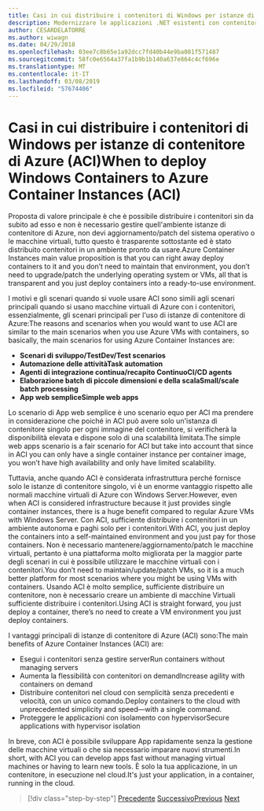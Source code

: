 ```yaml
---
title: Casi in cui distribuire i contenitori di Windows per istanze di contenitore di Azure (ACI)
description: Modernizzare le applicazioni .NET esistenti con contenitori Windows e il Cloud di Azure | Casi in cui distribuire i contenitori di Windows per istanze di contenitore di Azure (ACI)
author: CESARDELATORRE
ms.author: wiwagn
ms.date: 04/29/2018
ms.openlocfilehash: 03ee7c8b65e1a92dcc7fd40b44e9ba081f571487
ms.sourcegitcommit: 58fc0e6564a37fa1b9b1b140a637e864c4cf696e
ms.translationtype: MT
ms.contentlocale: it-IT
ms.lasthandoff: 03/08/2019
ms.locfileid: "57674406"
---
```

# <a name="when-to-deploy-windows-containers-to-azure-container-instances-aci"></a><span data-ttu-id="44023-103">Casi in cui distribuire i contenitori di Windows per istanze di contenitore di Azure (ACI)</span><span class="sxs-lookup"><span data-stu-id="44023-103">When to deploy Windows Containers to Azure Container Instances (ACI)</span></span>

<span data-ttu-id="44023-104">Proposta di valore principale è che è possibile distribuire i contenitori sin da subito ad esso e non è necessario gestire quell'ambiente istanze di contenitore di Azure, non devi aggiornamento/patch del sistema operativo o le macchine virtuali, tutto questo è trasparente sottostante ed è stato distribuito contenitori in un ambiente pronto da usare.</span><span class="sxs-lookup"><span data-stu-id="44023-104">Azure Container Instances main value proposition is that you can right away deploy containers to it and you don’t need to maintain that environment, you don’t need to upgrade/patch the underlying operating system or VMs, all that is transparent and you just deploy containers into a ready-to-use environment.</span></span>

<span data-ttu-id="44023-105">I motivi e gli scenari quando si vuole usare ACI sono simili agli scenari principali quando si usano macchine virtuali di Azure con i contenitori, essenzialmente, gli scenari principali per l'uso di istanze di contenitore di Azure:</span><span class="sxs-lookup"><span data-stu-id="44023-105">The reasons and scenarios when you would want to use ACI are similar to the main scenarios when you use Azure VMs with containers, so basically, the main scenarios for using Azure Container Instances are:</span></span>

- <span data-ttu-id="44023-106">**Scenari di sviluppo/Test**</span><span class="sxs-lookup"><span data-stu-id="44023-106">**Dev/Test scenarios**</span></span>
- <span data-ttu-id="44023-107">**Automazione delle attività**</span><span class="sxs-lookup"><span data-stu-id="44023-107">**Task automation**</span></span>
- <span data-ttu-id="44023-108">**Agenti di integrazione continua/recapito Continuo**</span><span class="sxs-lookup"><span data-stu-id="44023-108">**CI/CD agents**</span></span>
- <span data-ttu-id="44023-109">**Elaborazione batch di piccole dimensioni e della scala**</span><span class="sxs-lookup"><span data-stu-id="44023-109">**Small/scale batch processing**</span></span>
- <span data-ttu-id="44023-110">**App web semplice**</span><span class="sxs-lookup"><span data-stu-id="44023-110">**Simple web apps**</span></span>

<span data-ttu-id="44023-111">Lo scenario di App web semplice è uno scenario equo per ACI ma prendere in considerazione che poiché in ACI può avere solo un'istanza di contenitore singolo per ogni immagine del contenitore, si verificherà la disponibilità elevata e dispone solo di una scalabilità limitata.</span><span class="sxs-lookup"><span data-stu-id="44023-111">The simple web apps scenario is a fair scenario for ACI but take into account that since in ACI you can only have a single container instance per container image, you won’t have high availability and only have limited scalability.</span></span>

<span data-ttu-id="44023-112">Tuttavia, anche quando ACI è considerata infrastruttura perché fornisce solo le istanze di contenitore singolo, vi è un enorme vantaggio rispetto alle normali macchine virtuali di Azure con Windows Server.</span><span class="sxs-lookup"><span data-stu-id="44023-112">However, even when ACI is considered infrastructure because it just provides single container instances, there is a huge benefit compared to regular Azure VMs with Windows Server.</span></span> <span data-ttu-id="44023-113">Con ACI, sufficiente distribuire i contenitori in un ambiente autonoma e paghi solo per i contenitori.</span><span class="sxs-lookup"><span data-stu-id="44023-113">With ACI, you just deploy the containers into a self-maintained environment and you just pay for those containers.</span></span> <span data-ttu-id="44023-114">Non è necessario mantenere/aggiornamento/patch le macchine virtuali, pertanto è una piattaforma molto migliorata per la maggior parte degli scenari in cui è possibile utilizzare le macchine virtuali con i contenitori.</span><span class="sxs-lookup"><span data-stu-id="44023-114">You don’t need to maintain/update/patch VMs, so it is a much better platform for most scenarios where you might be using VMs with containers.</span></span> <span data-ttu-id="44023-115">Usando ACI è molto semplice, sufficiente distribuire un contenitore, non è necessario creare un ambiente di macchine Virtuali sufficiente distribuire i contenitori.</span><span class="sxs-lookup"><span data-stu-id="44023-115">Using ACI is straight forward, you just deploy a container, there’s no need to create a VM environment you just deploy containers.</span></span>

<span data-ttu-id="44023-116">I vantaggi principali di istanze di contenitore di Azure (ACI) sono:</span><span class="sxs-lookup"><span data-stu-id="44023-116">The main benefits of Azure Container Instances (ACI) are:</span></span>

- <span data-ttu-id="44023-117">Esegui i contenitori senza gestire server</span><span class="sxs-lookup"><span data-stu-id="44023-117">Run containers without managing servers</span></span>
- <span data-ttu-id="44023-118">Aumenta la flessibilità con contenitori on demand</span><span class="sxs-lookup"><span data-stu-id="44023-118">Increase agility with containers on demand</span></span>
- <span data-ttu-id="44023-119">Distribuire contenitori nel cloud con semplicità senza precedenti e velocità, con un unico comando.</span><span class="sxs-lookup"><span data-stu-id="44023-119">Deploy containers to the cloud with unprecedented simplicity and speed—with a single command.</span></span>
- <span data-ttu-id="44023-120">Proteggere le applicazioni con isolamento con hypervisor</span><span class="sxs-lookup"><span data-stu-id="44023-120">Secure applications with hypervisor isolation</span></span>

<span data-ttu-id="44023-121">In breve, con ACI è possibile sviluppare App rapidamente senza la gestione delle macchine virtuali o che sia necessario imparare nuovi strumenti.</span><span class="sxs-lookup"><span data-stu-id="44023-121">In short, with ACI you can develop apps fast without managing virtual machines or having to learn new tools.</span></span> <span data-ttu-id="44023-122">È solo la tua applicazione, in un contenitore, in esecuzione nel cloud.</span><span class="sxs-lookup"><span data-stu-id="44023-122">It's just your application, in a container, running in the cloud.</span></span>

> [!div class="step-by-step"]
> <span data-ttu-id="44023-123">[Precedente](when-to-deploy-windows-containers-to-azure-vms-iaas-cloud.md)
> [Successivo](when-to-deploy-windows-containers-to-service-fabric.md)</span><span class="sxs-lookup"><span data-stu-id="44023-123">[Previous](when-to-deploy-windows-containers-to-azure-vms-iaas-cloud.md)
[Next](when-to-deploy-windows-containers-to-service-fabric.md)</span></span>
